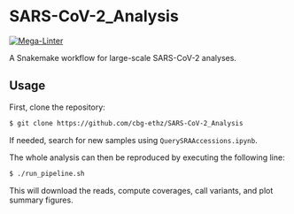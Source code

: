 # SARS-CoV-2_Analysis

[![Mega-Linter](https://github.com/cbg-ethz/SARS-CoV-2_Analysis/workflows/Mega-Linter/badge.svg?branch=master)](https://github.com/cbg-ethz/SARS-CoV-2_Analysis/actions?query=workflow%3AMega-Linter+branch%3Amaster)

A Snakemake workflow for large-scale SARS-CoV-2 analyses.

## Usage

First, clone the repository:

```bash
$ git clone https://github.com/cbg-ethz/SARS-CoV-2_Analysis
```

If needed, search for new samples using `QuerySRAAccessions.ipynb`.

The whole analysis can then be reproduced by executing the following line:

```bash
$ ./run_pipeline.sh
```

This will download the reads, compute coverages, call variants, and plot summary figures.
